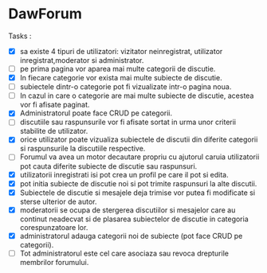 # DawForum

Tasks :

- [x] sa existe 4 tipuri de utilizatori: vizitator neinregistrat, utilizator inregistrat,moderator si administrator.
- [ ]  pe prima pagina vor aparea mai multe categorii de discutie.
- [x] In fiecare categorie vor exista mai multe subiecte de discutie.
- [ ] subiectele dintr-o categorie pot fi vizualizate intr-o pagina noua.
- [ ] In cazul in care o categorie are mai multe subiecte de discutie, acestea vor fi afisate paginat.
- [x] Administratorul poate face CRUD pe categorii.
- [ ] discutiile sau raspunsurile vor fi afisate sortat in urma unor criterii stabilite de utilizator.
- [x] orice utilizator poate vizualiza subiectele de discutii din diferite categorii si raspunsurile la discutiile respective.
- [ ] Forumul va avea un motor decautare propriu cu ajutorul caruia utilizatorii pot cauta diferite subiecte de discutie sau raspunsuri.
- [x] utilizatorii inregistrati isi pot crea un profil pe care il pot si edita.
- [x] pot initia subiecte de discutie noi si pot trimite raspunsuri la alte discutii.
- [x] Subiectele de discutie si mesajele deja trimise vor putea fi modificate si sterse ulterior de autor.
- [x] moderatorii se ocupa de stergerea discutiilor si mesajelor care au continut neadecvat si de plasarea subiectelor de discutie in categoria corespunzatoare
lor.
- [x] administratorul adauga categorii noi de subiecte (pot face CRUD pe categorii).
- [ ] Tot administratorul este cel care asociaza sau revoca drepturile membrilor forumului.
